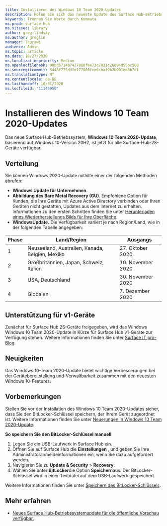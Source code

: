 ```yaml
---
title: Installieren des Windows 10 Team 2020-Updates
description: Holen Sie sich das neueste Update des Surface Hub-Betriebssystems, Windows 10 Team 2020-Update.
keywords: Trennen Sie Werte durch Kommata
ms.prod: surface-hub
ms.sitesec: library
author: greg-lindsay
ms.author: greglin
manager: laurawi
audience: Admin
ms.topic: article
ms.date: 10/27/2020
ms.localizationpriority: Medium
ms.openlocfilehash: 90bd5714b7427880f6e73c7031c26894d55ac500
ms.sourcegitcommit: 5448f775d3fe177806fce6cbaf0b2b091ed8b7d1
ms.translationtype: MT
ms.contentlocale: de-DE
ms.lasthandoff: 10/31/2020
ms.locfileid: "11145950"
---
```

# Installieren des Windows 10 Team 2020-Updates 

Das neue Surface Hub-Betriebssystem, **Windows 10 Team 2020-Update**, basierend auf Windows 10-Version 20H2, ist jetzt für alle Surface-Hub-2S-Geräte verfügbar.  

## Verteilung

Sie können Windows 2020-Update mithilfe einer der folgenden Methoden abrufen:

- **Windows Update für Unternehmen**.
- **Abbildung des Bare Metal Recovery (GU)**. Empfohlene Option für Kunden, die Ihre Geräte mit Azure Active Directory verbinden oder Ihren Geräten nicht gestatten, Updates aus dem Internet zu erhalten. Informationen zu den ersten Schritten finden Sie unter [Herunterladen eines Wiederherstellungs Bilds für Ihre Oberfläche](https://support.microsoft.com/surfacerecoveryimage).
- **WindowsUpdate.** Die Verfügbarkeit variiert je nach Region/Land, wie in der folgenden Tabelle angegeben:

| Phase | Land/Region                         | Ausgangs          |
| ----- | -------------------------------------- | ----------------- |
| 1     | Neuseeland, Australien, Kanada, Belgien, Mexiko | 27. Oktober 2020  |
| 2     | Großbritannien, Japan, Schweiz, Italien          | 10. November 2020 |
| 3     | USA, Deutschland                            | 30. November 2020 |
| 4     | Globalen                                 | 7. Dezember 2020  |


## Unterstützung für v1-Geräte 

Zunächst für Surface Hub 2S-Geräte freigegeben, wird das Windows Windows 10 Team 2020-Update in Kürze für Surface Hub v1-Geräte zur Verfügung stehen. Weitere Informationen finden Sie unter [Surface IT pro-Blog](https://techcommunity.microsoft.com/t5/surface-it-pro-blog/surface-hub-windows-10-team-2020-update-available-october-27/ba-p/1810739).
 
## Neuigkeiten 

Das Windows 10-Team 2020-Update bietet wichtige Verbesserungen bei der Gerätebereitstellung und-Verwaltbarkeit zusammen mit den neuesten Windows 10-Features. 
 
## Vorbemerkungen

Stellen Sie vor der Installation des Windows 10 Team 2020-Updates sicher, dass Sie den BitLocker-Schlüssel speichern, der Ihrem Gerät zugeordnet ist. Weitere Informationen finden Sie unter [Neuerungen in Windows 10 Team 2020-Update](surface-hub-2020-update-whats-new.md).

**So speichern Sie den BitLocker-Schlüssel manuell**

1. Legen Sie ein USB-Laufwerk in Surface Hub ein.
2. Öffnen Sie auf Surface Hub die **Einstellungen** , und geben Sie Ihre Administratoranmeldeinformationen ein, wenn Sie dazu aufgefordert werden.
3. Navigieren Sie zu **Update & Security**  >  **Recovery**.
4. Wählen Sie unter **BitLocker**die Option **Speichern**aus. Der BitLocker-Schlüssel wird in einer Textdatei auf dem USB-Laufwerk gespeichert.

Weitere Informationen finden Sie unter [Speichern des BitLocker-Schlüssels](save-bitlocker-key-surface-hub.md).


## Mehr erfahren


- [Neues Surface Hub-Betriebssystemupdate für die öffentliche Vorschau verfügbar.](https://techcommunity.microsoft.com/t5/surface-it-pro-blog/new-surface-hub-os-update-released-for-public-preview/ba-p/1534823)

